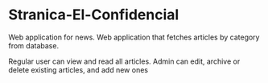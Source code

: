 # Stranica-El-Confidencial

Web application for news.
Web application that fetches articles by category from database.

Regular user can view and read all articles.
Admin can edit, archive or delete existing articles, and add new ones
